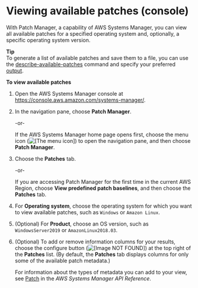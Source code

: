 # Viewing available patches \(console\)<a name="patch-manager-view-available-patches"></a>

With Patch Manager, a capability of AWS Systems Manager, you can view all available patches for a specified operating system and, optionally, a specific operating system version\.

**Tip**  
To generate a list of available patches and save them to a file, you can use the [describe\-available\-patches](https://docs.aws.amazon.com/cli/latest/reference/ssm/describe-available-patches.html) command and specify your preferred [output](https://docs.aws.amazon.com/cli/latest/reference/ssm/cli-usage-output.html)\.

**To view available patches**

1. Open the AWS Systems Manager console at [https://console\.aws\.amazon\.com/systems\-manager/](https://console.aws.amazon.com/systems-manager/)\.

1. In the navigation pane, choose **Patch Manager**\.

   \-or\-

   If the AWS Systems Manager home page opens first, choose the menu icon \(![\[The menu icon\]](http://docs.aws.amazon.com/systems-manager/latest/userguide/images/menu-icon-small.png)\) to open the navigation pane, and then choose **Patch Manager**\.

1. Choose the **Patches** tab\.

   \-or\-

   If you are accessing Patch Manager for the first time in the current AWS Region, choose **View predefined patch baselines**, and then choose the **Patches** tab\.

1. For **Operating system**, choose the operating system for which you want to view available patches, such as `Windows` or `Amazon Linux`\.

1. \(Optional\) For **Product**, choose an OS version, such as `WindowsServer2019` or `AmazonLinux2018.03`\.

1. \(Optional\) To add or remove information columns for your results, choose the configure button \(![\[Image NOT FOUND\]](http://docs.aws.amazon.com/systems-manager/latest/userguide/images/configure-button.png)\) at the top right of the **Patches** list\. \(By default, the **Patches** tab displays columns for only some of the available patch metadata\.\)

   For information about the types of metadata you can add to your view, see [Patch](https://docs.aws.amazon.com/systems-manager/latest/APIReference/API_Patch.html) in the *AWS Systems Manager API Reference*\.